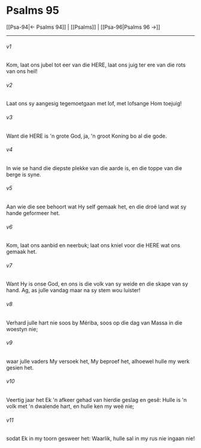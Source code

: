 # Psalms 95

[[Psa-94|← Psalms 94]] | [[Psalms]] | [[Psa-96|Psalms 96 →]]
***

###### v1
Kom, laat ons jubel tot eer van die HERE, laat ons juig ter ere van die rots van ons heil! 
###### v2
Laat ons sy aangesig tegemoetgaan met lof, met lofsange Hom toejuig! 
###### v3
Want die HERE is 'n grote God, ja, 'n groot Koning bo al die gode. 
###### v4
In wie se hand die diepste plekke van die aarde is, en die toppe van die berge is syne. 
###### v5
Aan wie die see behoort wat Hy self gemaak het, en die droë land wat sy hande geformeer het. 
###### v6
Kom, laat ons aanbid en neerbuk; laat ons kniel voor die HERE wat ons gemaak het. 
###### v7
Want Hy is onse God, en ons is die volk van sy weide en die skape van sy hand. Ag, as julle vandag maar na sy stem wou luister! 
###### v8
Verhard julle hart nie soos by Mériba, soos op die dag van Massa in die woestyn nie; 
###### v9
waar julle vaders My versoek het, My beproef het, alhoewel hulle my werk gesien het. 
###### v10
Veertig jaar het Ek 'n afkeer gehad van hierdie geslag en gesê: Hulle is 'n volk met 'n dwalende hart, en hulle ken my weë nie; 
###### v11
sodat Ek in my toorn gesweer het: Waarlik, hulle sal in my rus nie ingaan nie! 

